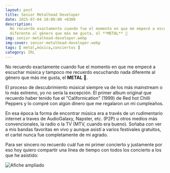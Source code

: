 ```yaml
---
layout: post
title: Senior Metalhead Developer
date: 2025-07-04 10:00:00 +0300
description:
  No recuerdo exactamente cuando fue el momento en que me empecé a escuchar música y tampoco me recuerdo escuchando nada
  diferente al género que más me gusta, el **METAL** 🤘
img: senior-metalhead-developer.webp
img-cover: senior-metalhead-developer.webp
tags: [ metal,música,conciertos ]
category: IRL
---
```


No recuerdo exactamente cuando fue el momento en que me empecé a escuchar música y tampoco me recuerdo escuchando nada
diferente al género que más me gusta, el **METAL** 🤘.

El proceso de descubrimiento músical siempre va de los más mainstream o lo más extremo, yo no sería la excepción. El
primer album original que recuerdo haber tenido fue el "Californication" (1999) de Red hot Chilli Peppers y lo compré
con algún dinero que me regalaron un mi cumpleaños.

En esa época la forma de encontrar música era a través de un rudimentario internet a traves de AudioGalaxy, Napster,
etc. (P2P) u otros medios más convencionales, la radio o la TV (MTV, cuando era bueno). Soñaba con ver a mis bandas
favoritas en vivo y aunque asistí a varios festivales gratuitos, el cartel nunca fue completamente de mi agrado.

Para ser sincero no recuerdo cuál fue mi primer concierto y justamente por eso hoy quiero compartir una línea de tiempo
con todos los concierto a los que he asistido:

<div class="timeline" id="timeline">
  <!-- Aquí JS insertará los eventos -->
</div>

<script>
  const events = [
    {
      name: "Rock Fest Barcelona 2025",
      date: new Date("2025-06-26T00:00:00"),
      image: "/assets/images/blog/senior-metalhead-developer/20250626-rock-fest-barcelona.webp",
      type: "festival",
    },    
    {
      name: "Eluveitie + Amorphis + Dark Tranquility + Nailed To Obscurity",
      date: new Date("2022-11-17T15:30:00"),
      image: "/assets/images/blog/senior-metalhead-developer/20221117-eluveitie-amorphis.jpg",
      type: "concert",
    },
    {
      name: "Saurom",
      date: new Date("2023-10-07T10:00:00"),
      image: "/assets/images/blog/senior-metalhead-developer/20231007-saurom.jpg",
      type: "concert",
    },
    {
      name: "Tierra Santa",
      date: new Date("2025-04-12T00:00:00"),
      image: "/assets/images/blog/senior-metalhead-developer/20250412-tierra-santa.webp",
      type: "concert",
    },
    {
      name: "Tierra Santa",
      date: new Date("2013-03-15T00:00:00"),
      image: "/assets/images/blog/senior-metalhead-developer/20130315-tierra-santa.jpg",
      type: "concert",
    },
    {
      name: "Gigatron",
      date: new Date("2017-06-02T00:00:00"),
      image: "/assets/images/blog/senior-metalhead-developer/20170602-gigatron.jpg",
      type: "concert",
    },
    {
      name: "Rhapsody + Beast In Black + Scarlet Aura",
      date: new Date("2018-03-18T00:00:00"),
      image: "/assets/images/blog/senior-metalhead-developer/20180320-rhapsody.jpg",
      type: "concert",
    },
    {
      name: "Powerwolf + Beast In Black + Serenity",
      date: new Date("2016-04-03T00:00:00"),
      image: "/assets/images/blog/senior-metalhead-developer/20160403-powerwolf.webp",
      type: "concert",
    },
    {
      name: "Sabaton + Apocalyptica + Amaranthe",
      date: new Date("2020-02-04T00:00:00"),
      image: "/assets/images/blog/senior-metalhead-developer/20200204-sabaton.jpg",
      type: "concert",
    },
    {
      name: "Therion + Imperial Age",
      date: new Date("2018-02-25T00:00:00"),
      image: "/assets/images/blog/senior-metalhead-developer/20180225-therion.jpg",
      type: "concert",
    },
    {
      name: "Iron Maiden",
      date: new Date("2009-03-07T00:00:00"),
      image: "/assets/images/blog/senior-metalhead-developer/20090307-ironmaiden.jpg",
      type: "concert",
    },
    {
      name: "Kiss",
      date: new Date("2009-04-11T00:00:00"),
      image: "/assets/images/blog/senior-metalhead-developer/20090411-kiss.jpeg",
      type: "concert",
    },
    {
      name: "Metallica",
      date: new Date("2010-03-10T00:00:00"),
      image: "/assets/images/blog/senior-metalhead-developer/20100310-metallica.jpg",
      type: "concert",
    },
    {
      name: "Dark Tranquillity",
      date: new Date("2005-05-19T00:00:00"),
      image: "/assets/images/blog/senior-metalhead-developer/20050519_dark-tranquillity.jpg",
      type: "concert",
    },
    {
      name: "Therion",
      date: new Date("2004-08-22T00:00:00"),
      image: "/assets/images/blog/senior-metalhead-developer/20040722-therion.jpg",
      type: "concert",
    },
    {
      name: "Therion",
      date: new Date("2010-10-09T00:00:00"),
      image: "/assets/images/blog/senior-metalhead-developer/20101009-therion.webp",
      type: "concert",
    },
    {
      name: "Lacrimosa",
      date: new Date("2010-10-07T00:00:00"),
      image: "/assets/images/blog/senior-metalhead-developer/20101007-lacrimosa.jpg",
      type: "concert",
    },
    {
      name: "Nightwish",
      date: new Date("2004-12-08T00:00:00"),
      image: "/assets/images/blog/senior-metalhead-developer/20041208-nightwish.jpg",
      type: "concert",
    },
    {
      name: "Lacuna Coil",
      date: new Date("2010-06-12T00:00:00"),
      image: "/assets/images/blog/senior-metalhead-developer/20100612-lacuna-coil.jpg",
      type: "concert",
    },
    {
      name: "Angra",
      date: new Date("2010-05-16T00:00:00"),
      image: "/assets/images/blog/senior-metalhead-developer/20100516-angra.jpg",
      type: "concert",
    },
    {
      name: "Angra",
      date: new Date("2007-05-13T00:00:00"),
      image: "/assets/images/blog/senior-metalhead-developer/20070513-angra.jpg",
      type: "concert",
    },
    {
      name: "Metallica + Ghost",
      date: new Date("2019-05-05T00:00:00"),
      image: "/assets/images/blog/senior-metalhead-developer/20190505-metallica.webp",
      type: "concert",
    },
    {
      name: "Epica",
      date: new Date("2008-09-13T00:00:00"),
      image: "/assets/images/blog/senior-metalhead-developer/20080913-epica.jpg",
      type: "concert",
    },
    {
      name: "Stratovarius + Amaranthe + Seven Kingdoms",
      date: new Date("2013-04-05T00:00:00"),
      image: "/assets/images/blog/senior-metalhead-developer/20130405-stratovariuos.jpg",
      type: "concert",
    },
    {
      name: "Children of Bodom + Decapitated + Medeia",
      date: new Date("2013-10-26T00:00:00"),
      image: "/assets/images/blog/senior-metalhead-developer/20131026-children-of-bodom.jpg",
      type: "concert",
    },
    {
      name: "God Save The Queen",
      date: new Date("2014-10-24T00:00:00"),
      image: "/assets/images/blog/senior-metalhead-developer/20141024-god-save-the-queen.jpg",
      type: "concert",
    },
    {
      name: "Tierra Santa",
      date: new Date("2014-12-27T00:00:00"),
      image: "/assets/images/blog/senior-metalhead-developer/20141227-tierra-santa.webp",
      type: "concert",
    },
    {
      name: "Avantasia",
      date: new Date("2016-03-11T00:00:00"),
      image: "/assets/images/blog/senior-metalhead-developer/20160311_avantasia.jpg",
      type: "concert",
    },
    {
      name: "Rhapsody",
      date: new Date("2001-07-22T00:00:00"),
      image: "/assets/images/blog/senior-metalhead-developer/20010722-rhapsody.jpg",
      type: "concert",
    },
    {
      name: "Amon Amarth",
      date: new Date("2009-05-14T00:00:00"),
      image: "/assets/images/blog/senior-metalhead-developer/20090514-amon-amarth.jpg",
      type: "concert",
    },
    {
      name: "Kamelot + Xandria + Triosphere + Blackguard",
      date: new Date("2012-11-11T00:00:00"),
      image: "/assets/images/blog/senior-metalhead-developer/20121111-kamelot.jpg",
      type: "concert",
    },
    {
      name: "Helloween + Gammaray + Shadowside",
      date: new Date("2013-02-28T00:00:00"),
      image: "/assets/images/blog/senior-metalhead-developer/20130228-helloween.jpg",
      type: "concert",
    },
    {
      name: "Dark Moor + Sinheresy + Mindfeeder + Menzia",
      date: new Date("2014-02-21T00:00:00"),
      image: "/assets/images/blog/senior-metalhead-developer/20140221-dark-moor.webp",
      type: "concert",
    },
    {
      name: "Dragonforce",
      date: new Date("2009-05-19T00:00:00"),
      image: "/assets/images/blog/senior-metalhead-developer/20090519-dragonforce.jpg",
      type: "concert",
    },
    {
      name: "Judas Priest",
      date: new Date("2009-11-03T00:00:00"),
      image: "/assets/images/blog/senior-metalhead-developer/20081103-judas-priest.jpg",
      type: "concert",
    },
    {
      name: "Belphegor + God Dethroned + Elexorien",
      date: new Date("2009-09-20T00:00:00"),
      image: "/assets/images/blog/senior-metalhead-developer/20090920-belphegor.jpg",
      type: "concert",
    },
    {
      name: "Testament",
      date: new Date("2008-05-25T00:00:00"),
      image: "/assets/images/blog/senior-metalhead-developer/20080525-testament.jpg",
      type: "concert",
    },
    {
      name: "Iron Maiden",
      date: new Date("2008-02-28T00:00:00"),
      image: "/assets/images/blog/senior-metalhead-developer/20080228-iron-maiden.webp",
      type: "concert",
    },
    {
      name: "Kreator + Exodus",
      date: new Date("2009-10-11T00:00:00"),
      image: "/assets/images/blog/senior-metalhead-developer/20091011-kreator.jpg",
      type: "concert",
    },
    {
      name: "Mägo de Oz + Rata Blanca + Kraken",
      date: new Date("2009-10-11T00:00:00"),
      image: "/assets/images/blog/senior-metalhead-developer/20041128-mago-de-oz.jpg",
      type: "concert",
    },
    {
      name: "Wacken Open Air 2015",
      date: new Date("2015-07-30T00:00:00"),
      image: "/assets/images/blog/senior-metalhead-developer/20150730-wacken.jpg",
      type: "festival",
    },
    {
      name: "Rock Fest Barcelona 2014",
      date: new Date("2014-07-04T00:00:00"),
      image: "/assets/images/blog/senior-metalhead-developer/20140704-rock-fest-barcelona.webp",
      type: "festival",
    },
    {
      name: "Rock Fest Barcelona 2015",
      date: new Date("2015-07-23T00:00:00"),
      image: "/assets/images/blog/senior-metalhead-developer/20150723-rock-fest-barcelona.webp",
      type: "festival",
    },
    {
      name: "Rock Fest Barcelona 2016",
      date: new Date("2016-07-15T00:00:00"),
      image: "/assets/images/blog/senior-metalhead-developer/20160715-rock-fest-barcelona.webp",
      type: "festival",
    },
    {
      name: "Rock Fest Barcelona 2017",
      date: new Date("2017-06-30T00:00:00"),
      image: "/assets/images/blog/senior-metalhead-developer/20170630-rock-fest-barcelona.webp",
      type: "festival",
    },
    {
      name: "Rock Fest Barcelona 2018",
      date: new Date("2018-07-05T00:00:00"),
      image: "/assets/images/blog/senior-metalhead-developer/20180705-rock-fest-barcelona.webp",
      type: "festival",
    },
    {
      name: "Rock Fest Barcelona 2022",
      date: new Date("2022-06-30T00:00:00"),
      image: "/assets/images/blog/senior-metalhead-developer/20220630-rock-fest-barcelona.webp",
      type: "festival",
    },
    {
      name: "Rock Fest Barcelona 2024",
      date: new Date("2024-07-07T00:00:00"),
      image: "/assets/images/blog/senior-metalhead-developer/20240707-rock-fest-barcelona.webp",
      type: "festival",
    },
    {
      name: "Sonisphere",
      date: new Date("2013-06-01T00:00:00"),
      image: "/assets/images/blog/senior-metalhead-developer/20130601-sonisphere.webp",
      type: "festival",
    },
    {
      name: "Leyendas del Rock 2013",
      date: new Date("2013-08-08T00:00:00"),
      image: "/assets/images/blog/senior-metalhead-developer/20130808-leyendas-del-rock.png",
      type: "festival",
    },
    {
      name: "Leyendas del Rock 2015",
      date: new Date("2015-08-05T00:00:00"),
      image: "/assets/images/blog/senior-metalhead-developer/20150805-leyendas-del-rock.jpg",
      type: "festival",
    },
    {
      name: "Leyendas del Rock 2016",
      date: new Date("2016-08-10T00:00:00"),
      image: "/assets/images/blog/senior-metalhead-developer/20160810-leyendas-del-rock.jpg",
      type: "festival",
    },
    {
      name: "Leyendas del Rock 2017",
      date: new Date("2017-08-09T00:00:00"),
      image: "/assets/images/blog/senior-metalhead-developer/20170809-leyendas-del-rock.jpg",
      type: "festival",
    },
    {
      name: "Leyendas del Rock 2018",
      date: new Date("2018-08-08T00:00:00"),
      image: "/assets/images/blog/senior-metalhead-developer/20180808-leyendas-del-rock.jpg",
      type: "festival",
    },
    {
      name: "Leyendas del Rock 2022",
      date: new Date("2022-08-03T00:00:00"),
      image: "/assets/images/blog/senior-metalhead-developer/20220803-leyendas-del-rock.jpg",
      type: "festival",
    },
    {
      name: "Leyendas del Rock 2024",
      date: new Date("2024-08-07T00:00:00"),
      image: "/assets/images/blog/senior-metalhead-developer/20240807-leyendas-del-rock.jpg",
      type: "festival",
    },
    {
      name: "Hellfest 2016",
      date: new Date("2016-06-20T00:00:00"),
      image: "/assets/images/blog/senior-metalhead-developer/20140620-hellfest.jpg",
      type: "festival",
    },
    {
      name: "Metaldays 2013",
      date: new Date("2013-07-21T00:00:00"),
      image: "/assets/images/blog/senior-metalhead-developer/20130721-metaldays.webp",
      type: "festival",
    },
    {
      name: "Rock al Parque 2011",
      date: new Date("2011-06-01T00:00:00"),
      image: "/assets/images/blog/senior-metalhead-developer/20110601-rock-al-parque.jpg",
      type: "festival",
    },
    {
      name: "Rock al Parque 2010",
      date: new Date("2010-07-03T00:00:00"),
      image: "/assets/images/blog/senior-metalhead-developer/20100703-rock-al-parque.jpg",
      type: "festival",
    },
    {
      name: "Rock al Parque 2009",
      date: new Date("2009-06-27T00:00:00"),
      image: "/assets/images/blog/senior-metalhead-developer/20090627-rock-al-parque.jpg",
      type: "festival",
    },
    {
      name: "Rock al Parque 2008",
      date: new Date("2008-11-01T00:00:00"),
      image: "/assets/images/blog/senior-metalhead-developer/20081101-rock-al-parque.jpg",
      type: "festival",
    },
    {
      name: "Rock al Parque 2006",
      date: new Date("2006-10-14T00:00:00"),
      image: "/assets/images/blog/senior-metalhead-developer/20061014-rock-al-parque.jpg",
      type: "festival",
    },
    {
      name: "Rock al Parque 2005",
      date: new Date("2005-10-15T00:00:00"),
      image: "/assets/images/blog/senior-metalhead-developer/20051015-rock-al-parque.jpg",
      type: "festival",
    },
    {
      name: "Rock al Parque 2004",
      date: new Date("2004-10-30T00:00:00"),
      image: "/assets/images/blog/senior-metalhead-developer/20041030-rock-al-parque.jpg",
      type: "festival",
    },
    {
      name: "Nargaroth",
      date: new Date("2009-04-26T00:00:00"),
      image: "/assets/images/blog/senior-metalhead-developer/20090426-nargaroth.jpg",
      type: "concert",
    },
    {
      name: "Congregation Fest 3",
      date: new Date("2010-05-22T00:00:00"),
      image: "/assets/images/blog/senior-metalhead-developer/20100522-congregation-fest-3.jpeg",
      type: "festival",
    },
    {
      name: "Metalmania Colombia 2007",
      date: new Date("2007-06-30T00:00:00"),
      image: "/assets/images/blog/senior-metalhead-developer/20070630-metalmania.jpeg",
      type: "festival",
    },
    {
      name: "Evocación A Símbolos del Rock Nacional",
      date: new Date("2006-11-19T00:00:00"),
      image: "/assets/images/blog/senior-metalhead-developer/20061119-evocacion.jpg",
      type: "festival",
    },
    {
      name: "After Forever",
      date: new Date("2005-07-06T00:00:00"),
      image: "/assets/images/blog/senior-metalhead-developer/20050706-after-forever.jpg",
      type: "concert",
    },
    {
      name: "Destruction",
      date: new Date("2006-04-14T00:00:00"),
      image: "/assets/images/blog/senior-metalhead-developer/20060414-destruction.jpg",
      type: "concert",
    },
    {
      name: "Rata Blanca + Krönös",
      date: new Date("2004-07-31T00:00:00"),
      image: "/assets/images/blog/senior-metalhead-developer/image-not-found.jpg",
      type: "concert",
    },
    {
      name: "Tierra Santa",
      date: new Date("2024-01-12T00:00:00"),
      image: "/assets/images/blog/senior-metalhead-developer/20240112-tierra-santa.jpg",
      type: "concert",
    },
    {
      name: "Rafael Bittencourt",
      date: new Date("2008-12-06T00:00:00"),
      image: "/assets/images/blog/senior-metalhead-developer/image-not-found.jpg",
      type: "concert",
    },
    {
      name: "Metalmania Colombia 2006",
      date: new Date("2006-06-24T00:00:00"),
      image: "/assets/images/blog/senior-metalhead-developer/image-not-found.jpg",
      type: "festival",
    },
    {
      name: "Dark Tranquillity",
      date: new Date("2008-06-16T00:00:00"),
      image: "/assets/images/blog/senior-metalhead-developer/image-not-found.jpg",
      type: "concert",
    },
    {
      name: "The Offspring",
      date: new Date("2004-10-29T00:00:00"),
      image: "/assets/images/blog/senior-metalhead-developer/20041029-the-offspring.jpg",
      type: "concert",
    },
    {
      name: "Magö de Oz",
      date: new Date("2004-03-21T00:00:00"),
      image: "/assets/images/blog/senior-metalhead-developer/image-not-found.jpg",
      type: "concert",
    },
    {
      name: "Sagar Fest",
      date: new Date("2009-12-04T00:00:00"),
      image: "/assets/images/blog/senior-metalhead-developer/20091204-sagarfest.jpg",
      type: "concert",
    }
  ].sort((a, b) => new Date(a.date) - new Date(b.date));

  function formatDateYMD(date) {
    const y = date.getFullYear();
    const m = String(date.getMonth() + 1).padStart(2, '0');
    const d = String(date.getDate()).padStart(2, '0');
    return `${y}-${m}-${d}`;
  }

  const timeline = document.getElementById("timeline");

  events.forEach(event => {
    const el = document.createElement("div");
    el.className = "event " + event.type;
    el.innerHTML = `
      <div class="event-content">
        <img loading="lazy" class="expandible" src="${event.image}" alt="${event.name}">
        <div class="event-details">
          <h3>${event.name}</h3>
          <time>${formatDateYMD(event.date)}</time>
        </div>
      </div>
    `;
    timeline.appendChild(el);
  });
</script>




<script type="text/javascript">

document.addEventListener("DOMContentLoaded", function () {
  
 const modal = document.getElementById("modal");
const modalImg = document.getElementById("modal-img");

  // Al hacer click en cualquier imagen con clase "expandible"
  document.addEventListener("click", function(e) {
    if (e.target.classList.contains("expandible")) {
      modalImg.src = e.target.src;
      modal.classList.add("show");
    } else if (e.target === modal) {
      modal.classList.remove("show");
    }
  });

  // Cerrar con tecla ESC
  document.addEventListener("keydown", function(e) {
    if (e.key === "Escape") {
      modal.classList.remove("show");
    }
  });

  });

function formatDateToYMD(date) {
  const year = date.getFullYear();
  const month = String(date.getMonth() + 1).padStart(2, '0'); // Mes comienza en 0
  const day = String(date.getDate()).padStart(2, '0');

  return `${year}-${month}-${day}`;
}

</script>

<div class="image-modal" id="modal">
  <img id="modal-img" src="" alt="Afiche ampliado">
</div>